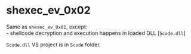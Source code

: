 # shexec_ev_0x02

Same as ``shexec_ev_0x01``, except:  
    - shellcode decryption and execution happens in loaded DLL [``Scode.dll``]

``Scode.dll`` VS project is in ``Scode`` folder.